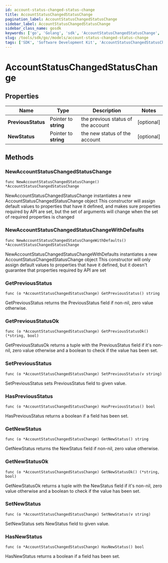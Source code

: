 ```yaml
---
id: account-status-changed-status-change
title: AccountStatusChangedStatusChange
pagination_label: AccountStatusChangedStatusChange
sidebar_label: AccountStatusChangedStatusChange
sidebar_class_name: gosdk
keywords: ['go', 'Golang', 'sdk', 'AccountStatusChangedStatusChange', 'AccountStatusChangedStatusChange'] 
slug: /tools/sdk/go//models/account-status-changed-status-change
tags: ['SDK', 'Software Development Kit', 'AccountStatusChangedStatusChange', 'AccountStatusChangedStatusChange']
---
```


# AccountStatusChangedStatusChange

## Properties

Name | Type | Description | Notes
------------ | ------------- | ------------- | -------------
**PreviousStatus** | Pointer to **string** | the previous status of the account | [optional] 
**NewStatus** | Pointer to **string** | the new status of the account | [optional] 

## Methods

### NewAccountStatusChangedStatusChange

`func NewAccountStatusChangedStatusChange() *AccountStatusChangedStatusChange`

NewAccountStatusChangedStatusChange instantiates a new AccountStatusChangedStatusChange object
This constructor will assign default values to properties that have it defined,
and makes sure properties required by API are set, but the set of arguments
will change when the set of required properties is changed

### NewAccountStatusChangedStatusChangeWithDefaults

`func NewAccountStatusChangedStatusChangeWithDefaults() *AccountStatusChangedStatusChange`

NewAccountStatusChangedStatusChangeWithDefaults instantiates a new AccountStatusChangedStatusChange object
This constructor will only assign default values to properties that have it defined,
but it doesn't guarantee that properties required by API are set

### GetPreviousStatus

`func (o *AccountStatusChangedStatusChange) GetPreviousStatus() string`

GetPreviousStatus returns the PreviousStatus field if non-nil, zero value otherwise.

### GetPreviousStatusOk

`func (o *AccountStatusChangedStatusChange) GetPreviousStatusOk() (*string, bool)`

GetPreviousStatusOk returns a tuple with the PreviousStatus field if it's non-nil, zero value otherwise
and a boolean to check if the value has been set.

### SetPreviousStatus

`func (o *AccountStatusChangedStatusChange) SetPreviousStatus(v string)`

SetPreviousStatus sets PreviousStatus field to given value.

### HasPreviousStatus

`func (o *AccountStatusChangedStatusChange) HasPreviousStatus() bool`

HasPreviousStatus returns a boolean if a field has been set.

### GetNewStatus

`func (o *AccountStatusChangedStatusChange) GetNewStatus() string`

GetNewStatus returns the NewStatus field if non-nil, zero value otherwise.

### GetNewStatusOk

`func (o *AccountStatusChangedStatusChange) GetNewStatusOk() (*string, bool)`

GetNewStatusOk returns a tuple with the NewStatus field if it's non-nil, zero value otherwise
and a boolean to check if the value has been set.

### SetNewStatus

`func (o *AccountStatusChangedStatusChange) SetNewStatus(v string)`

SetNewStatus sets NewStatus field to given value.

### HasNewStatus

`func (o *AccountStatusChangedStatusChange) HasNewStatus() bool`

HasNewStatus returns a boolean if a field has been set.


